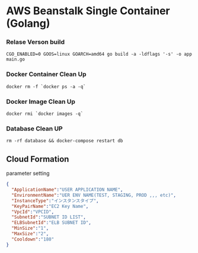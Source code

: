 # AWS Beanstalk Single Container (Golang)

### Relase Verson build
```
CGO_ENABLED=0 GOOS=linux GOARCH=amd64 go build -a -ldflags '-s' -o app main.go
```

### Docker Container Clean Up
```
docker rm -f `docker ps -a -q` 
```

### Docker Image Clean Up
```
docker rmi `docker images -q`
```

### Database Clean UP
```
rm -rf database && docker-compose restart db
```

## Cloud Formation 

parameter setting

```json
{
  "ApplicationName":"USER APPLICATION NAME", 
  "EnvironmentName":"UER ENV NAME(TEST, STAGING, PROD ,,, etc)",
  "InstanceType":"インスタンスタイプ",
  "KeyPairName":"EC2 Key Name",
  "VpcId":"VPCID",
  "SubnetId":"SUBNET ID LIST",
  "ELBSubnetId":"ELB SUBNET ID",
  "MinSize":"1",
  "MaxSize":"2",
  "Cooldown":"180"
}

```